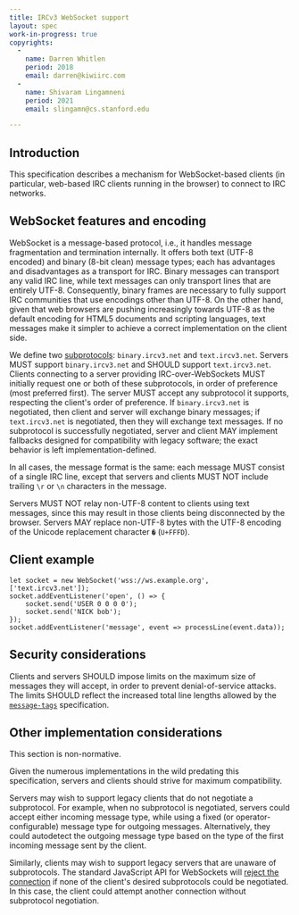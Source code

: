 ```yaml
---
title: IRCv3 WebSocket support
layout: spec
work-in-progress: true
copyrights:
  -
    name: Darren Whitlen
    period: 2018
    email: darren@kiwiirc.com
  -
    name: Shivaram Lingamneni
    period: 2021
    email: slingamn@cs.stanford.edu

---
```


## Introduction

This specification describes a mechanism for WebSocket-based clients (in particular, web-based IRC clients running in the browser) to connect to IRC networks.

## WebSocket features and encoding

WebSocket is a message-based protocol, i.e., it handles message fragmentation and termination internally. It offers both text (UTF-8 encoded) and binary (8-bit clean) message types; each has advantages and disadvantages as a transport for IRC. Binary messages can transport any valid IRC line, while text messages can only transport lines that are entirely UTF-8. Consequently, binary frames are necessary to fully support IRC communities that use encodings other than UTF-8. On the other hand, given that web browsers are pushing increasingly towards UTF-8 as the default encoding for HTML5 documents and scripting languages, text messages make it simpler to achieve a correct implementation on the client side.

We define two [subprotocols](https://developer.mozilla.org/en-US/docs/Web/API/WebSockets_API/Writing_WebSocket_servers#subprotocols): `binary.ircv3.net` and `text.ircv3.net`. Servers MUST support `binary.ircv3.net` and SHOULD support `text.ircv3.net`. Clients connecting to a server providing IRC-over-WebSockets MUST initially request one or both of these subprotocols, in order of preference (most preferred first). The server MUST accept any subprotocol it supports, respecting the client's order of preference. If `binary.ircv3.net` is negotiated, then client and server will exchange binary messages; if `text.ircv3.net` is negotiated, then they will exchange text messages.  If no subprotocol is successfully negotiated, server and client MAY implement fallbacks designed for compatibility with legacy software; the exact behavior is left implementation-defined.

In all cases, the message format is the same: each message MUST consist of a single IRC line, except that servers and clients MUST NOT include trailing `\r` or `\n` characters in the message.

Servers MUST NOT relay non-UTF-8 content to clients using text messages, since this may result in those clients being disconnected by the browser. Servers MAY replace non-UTF-8 bytes with the UTF-8 encoding of the Unicode replacement character `�` (`U+FFFD`).

## Client example
~~~
let socket = new WebSocket('wss://ws.example.org', ['text.ircv3.net']);
socket.addEventListener('open', () => {
	socket.send('USER 0 0 0 0');
	socket.send('NICK bob');
});
socket.addEventListener('message', event => processLine(event.data));
~~~

## Security considerations

Clients and servers SHOULD impose limits on the maximum size of messages they will accept, in order to prevent denial-of-service attacks. The limits SHOULD reflect the increased total line lengths allowed by the [`message-tags`](./message-tags) specification.

## Other implementation considerations

This section is non-normative.

Given the numerous implementations in the wild predating this specification, servers and clients should strive for maximum compatibility.

Servers may wish to support legacy clients that do not negotiate a subprotocol. For example, when no subprotocol is negotiated, servers could accept either incoming message type, while using a fixed (or operator-configurable) message type for outgoing messages. Alternatively, they could autodetect the outgoing message type based on the type of the first incoming message sent by the client.

Similarly, clients may wish to support legacy servers that are unaware of subprotocols. The standard JavaScript API for WebSockets will [reject the connection](https://fetch.spec.whatwg.org/#concept-websocket-establish) if none of the client's desired subprotocols could be negotiated. In this case, the client could attempt another connection without subprotocol negotiation.
